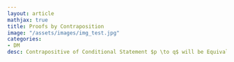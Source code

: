 ```yaml
---
layout: article
mathjax: true
title: Proofs by Contraposition
image: "/assets/images/img_test.jpg"
categories:
- DM
desc: Contrapositive of Conditional Statement $p \to q$ will be Equivalent to original statement. So proving the contrapositive ($\neg q \to \neg p$) will also prove original conditional statement.

































































































































































































































































































































































 
imagealt: 
---
```


[Contrapositive]({% post_url 2020-01-13-contrapositive %}) of [Conditional Statement]({% post_url 2020-01-15-conditional-statement %}) $p \to q$ will be [Equivalent]({% post_url 2020-01-12-equivalent %}) to original statement. So proving the contrapositive ($\neg q \to \neg p$) will also prove original conditional statement.


































































































































































































































































































































































* We assume the original statement is false, this is our new statement.
* Then we reach [Negation]({% post_url 2020-01-05-negation %}) of [[Conclusion]] (in new statement).
* This proves that [[Hypothesis]] was also false (in new statement.
* Thus, original statement was true.

### Subtopics
- [Vacuous Proofs]({% post_url 2020-04-06-vacuous-proofs %})
- [Trivial Proofs]({% post_url 2020-04-08-trivial-proofs %})